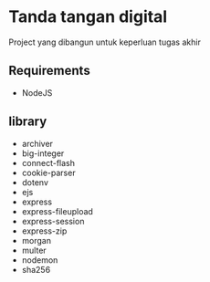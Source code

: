 # Tanda tangan digital

Project yang dibangun untuk keperluan tugas akhir

## Requirements

- NodeJS

## library 

- archiver
- big-integer
- connect-flash
- cookie-parser
- dotenv
- ejs
- express
- express-fileupload
- express-session
- express-zip
- morgan
- multer
- nodemon
- sha256
